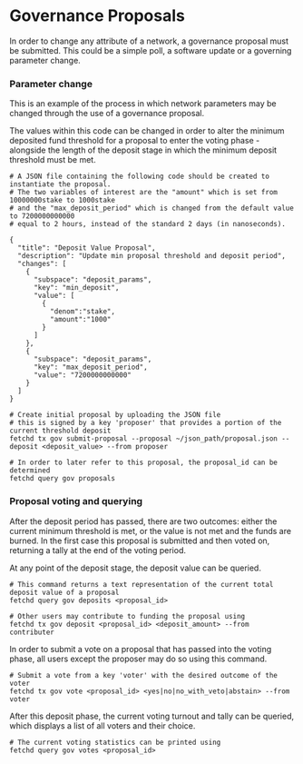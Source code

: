 # Governance Proposals

In order to change any attribute of a network, a governance proposal must be submitted. This could be a simple poll, a software update or a governing parameter change. 

### Parameter change
This is an example of the process in which network parameters may be changed through the use of a governance proposal.

The values within this code can be changed in order to alter the minimum deposited fund threshold for a proposal to enter the voting phase - alongside the length of the deposit stage in which the minimum deposit threshold must be met.
```
# A JSON file containing the following code should be created to instantiate the proposal.
# The two variables of interest are the "amount" which is set from 10000000stake to 1000stake
# and the "max_deposit_period" which is changed from the default value to 7200000000000
# equal to 2 hours, instead of the standard 2 days (in nanoseconds).

{
  "title": "Deposit Value Proposal",
  "description": "Update min proposal threshold and deposit period",
  "changes": [
    {
      "subspace": "deposit_params",
      "key": "min_deposit",
      "value": [
        {
          "denom":"stake",
          "amount":"1000"
        }
      ]
    },
    {
      "subspace": "deposit_params",
      "key": "max_deposit_period",
      "value": "7200000000000"
    }
  ]
}
```
```
# Create initial proposal by uploading the JSON file
# this is signed by a key 'proposer' that provides a portion of the current threshold deposit
fetchd tx gov submit-proposal --proposal ~/json_path/proposal.json --deposit <deposit_value> --from proposer

# In order to later refer to this proposal, the proposal_id can be determined
fetchd query gov proposals
```

### Proposal voting and querying
After the deposit period has passed, there are two outcomes: either the current minimum threshold is met, or the value is not met and the funds are burned. In the first case this proposal is submitted and then voted on, returning a tally at the end of the voting period.

At any point of the deposit stage, the deposit value can be queried.
```
# This command returns a text representation of the current total deposit value of a proposal
fetchd query gov deposits <proposal_id>

# Other users may contribute to funding the proposal using
fetchd tx gov deposit <proposal_id> <deposit_amount> --from contributer
```

In order to submit a vote on a proposal that has passed into the voting phase, all users except the proposer may do so using this command.
```
# Submit a vote from a key 'voter' with the desired outcome of the voter
fetchd tx gov vote <proposal_id> <yes|no|no_with_veto|abstain> --from voter
```

After this deposit phase, the current voting turnout and tally can be queried, which displays a list of all voters and their choice.
```
# The current voting statistics can be printed using
fetchd query gov votes <proposal_id>
```